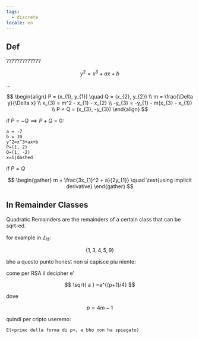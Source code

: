 ```yaml
---
tags:
  - discrete
locale: en
---
```


## Def

?????????????

$$
y^2 = x^3 + ax + b
$$

...

$$
\begin{align}
P = (x_{1}, y_{1}) \quad Q = (x_{2}, y_{2}) \\
m = \frac{\Delta y}{\Delta x} \\
x_{3} = m^2 - x_{1} - x_{2} \\
-y_{3} = -y_{1} - m(x_{3} - x_{1}) \\
P + Q = (x_{3}, -y_{3})
\end{align}
$$

if $P = -Q \implies P + Q = 0$:

```desmos-graph
a = -7
b = 10
y^2=x^3+ax+b
P=(1, 2)
Q=(1, -2)
x=1|dashed
```

if $P = Q$

$$
\begin{gather}
m = \frac{3x_{1}^2 + a}{2y_{1}} \quad \text{using implicit derivative}
\end{gather}
$$

## In Remainder Classes

Quadratic Remainders are the remainders of a certain class that can be sqrt-ed.

for example in $\mathbb{Z}_{11}$:

$$
\{ 1,3,4,5,9 \}
$$

bho a questo punto honest non si capisce piu niente:

come per RSA il decipher e'

$$
\sqrt{ a } =a^{(p+1)/4}
$$

dove

$$
p = 4m-1
$$

quindi per cripto useremo:

```
E(<primo della forma di p>, e bho non ha spiegato)
```


